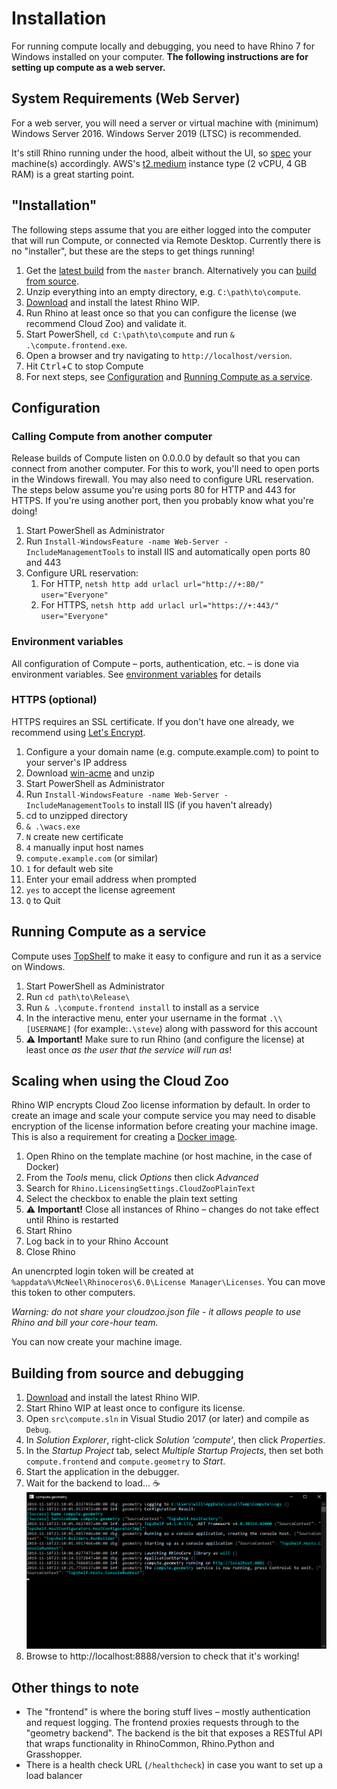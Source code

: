 # Installation

For running compute locally and debugging, you need to have Rhino 7 for Windows installed on your computer. **The following instructions are for setting up compute as a web server.**

## System Requirements (Web Server)

For a web server, you will need a server or virtual machine with (minimum) Windows Server 2016. Windows Server 2019 (LTSC) is recommended.

It's still Rhino running under the hood, albeit without the UI, so [spec](https://www.rhino3d.com/6/system_requirements) your machine(s) accordingly. AWS's [t2.medium](https://aws.amazon.com/ec2/instance-types/t2/) instance type (2 vCPU, 4 GB RAM) is a great starting point.

## "Installation"

The following steps assume that you are either logged into the computer that will run Compute, or connected via Remote Desktop. Currently there is no "installer", but these are the steps to get things running!

1. Get the [latest build](https://ci.appveyor.com/api/projects/mcneel/compute-rhino3d/artifacts/compute.zip?branch=master) from the `master` branch. Alternatively you can [build from source](#building-from-source).
1. Unzip everything into an empty directory, e.g. `C:\path\to\compute`.
1. [Download](https://www.rhino3d.com/download/rhino/wip) and install the latest Rhino WIP.
1. Run Rhino at least once so that you can configure the license (we recommend Cloud Zoo) and validate it.
1. Start PowerShell, `cd C:\path\to\compute` and run `& .\compute.frontend.exe`.
1. Open a browser and try navigating to `http://localhost/version`.
1. Hit <kbd>Ctrl</kbd>+<kbd>C</kbd> to stop Compute
1. For next steps, see [Configuration](#configuration) and [Running Compute as a service](#running-compute-as-a-service).


## Configuration

### Calling Compute from another computer

Release builds of Compute listen on 0.0.0.0 by default so that you can connect from another computer. For this to work, you'll need to open ports in the Windows firewall. You may also need to configure URL reservation. The steps below assume you're using ports 80 for HTTP and 443 for HTTPS. If you're using another port, then you probably know what you're doing!

1. Start PowerShell as Administrator
1. Run `Install-WindowsFeature -name Web-Server -IncludeManagementTools` to install IIS and automatically open ports 80 and 443
1. Configure URL reservation:
    1. For HTTP, `netsh http add urlacl url="http://+:80/" user="Everyone"`
    1. For HTTPS, `netsh http add urlacl url="https://+:443/" user="Everyone"`

### Environment variables

All configuration of Compute – ports, authentication, etc. – is done via environment variables.
See [environment variables](environment_variables.md) for details

### HTTPS (optional)

HTTPS requires an SSL certificate. If you don't have one already, we recommend using [Let's Encrypt](https://letsencrypt.org).

1. Configure a your domain name (e.g. compute.example.com) to point to your server's IP address
1. Download [win-acme](https://pkisharp.github.io/win-acme/) and unzip
1. Start PowerShell as Administrator
1. Run `Install-WindowsFeature -name Web-Server -IncludeManagementTools` to install IIS (if you haven't already)
1. cd to unzipped directory
1. `& .\wacs.exe`
1. `N` create new certificate
1. `4` manually input host names
1. `compute.example.com` (or similar)
1. `1` for default web site
1. Enter your email address when prompted
1. `yes` to accept the license agreement
1. `Q` to Quit

## Running Compute as a service

Compute uses [TopShelf](https://github.com/topshelf/topshelf) to make it easy to configure and run it as a service on Windows.

1. Start PowerShell as Administrator
1. Run `cd path\to\Release\`
1. Run `& .\compute.frontend install` to install as a service
1. In the interactive menu, enter your username in the format `.\\[USERNAME]` (for example:`.\steve`) along with password for this account
1. ⚠️ **Important!** Make sure to run Rhino (and configure the license) at least once _as the user that the service will run as_!

## Scaling when using the Cloud Zoo

Rhino WIP encrypts Cloud Zoo license information by default. In order to create an image and scale your compute service you may need to disable encryption of the license information before creating your machine image. This is also a requirement for creating a [Docker image](../Dockerfile).

1. Open Rhino on the template machine (or host machine, in the case of Docker)
1. From the _Tools_ menu, click _Options_ then click _Advanced_
1. Search for `Rhino.LicensingSettings.CloudZooPlainText`
1. Select the checkbox to enable the plain text setting
1. ⚠️ **Important!** Close all instances of Rhino – changes do not take effect until Rhino is restarted
1. Start Rhino
1. Log back in to your Rhino Account
1. Close Rhino

An unencrpted login token will be created at `%appdata%\McNeel\Rhinoceros\6.0\License Manager\Licenses`. You can move this token to other computers. 

*Warning: do not share your cloudzoo.json file - it allows people to use Rhino and bill your core-hour team.* 

You can now create your machine image.


## Building from source and debugging

1. [Download](https://www.rhino3d.com/download/rhino/wip) and install the latest Rhino WIP.
1. Start Rhino WIP at least once to configure its license.
1. Open `src\compute.sln` in Visual Studio 2017 (or later) and compile as `Debug`.
1. In _Solution Explorer_, right-click _Solution 'compute'_, then click _Properties_.
1. In the _Startup Project_ tab, select _Multiple Startup Projects_, then set both `compute.frontend` and `compute.geometry` to _Start_.
1. Start the application in the debugger.
1. Wait for the backend to load... ☕️
    ![compute.geometry.exe](images/compute_geometry_screenshot.png)
1. Browse to http://localhost:8888/version to check that it's working!


## Other things to note

- The "frontend" is where the boring stuff lives – mostly authentication and request logging. The frontend proxies requests through to the "geometry backend". The backend is the bit that exposes a RESTful API that wraps functionality in RhinoCommon, Rhino.Python and Grasshopper.
- There is a health check URL (`/healthcheck`) in case you want to set up a load balancer
